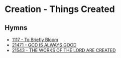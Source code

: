 # Creation - Things Created

## Hymns

- [1117 - To Briefly Bloom](/hymns/1117.md)
- [21471 - GOD IS ALWAYS GOOD](/hymns/21471.md)
- [21543 - THE WORKS OF THE LORD ARE CREATED](/hymns/21543.md)
